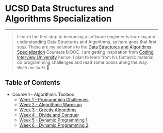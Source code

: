 # UCSD Data Structures and Algorithms Specialization
***
> I learnt the first step to becoming a software engineer is learning and understanding Data Structures and Algorithms,
> so here goes that first step. These are my solutions to the [Data Structures and Algorithms Specialization](https://www.coursera.org/specializations/data-structures-algorithms) Coursera MOOC.
> I am getting inspiration from [Coding Interview University](https://github.com/jwasham/coding-interview-university) hence, I plan to learn from his fantastic material, do programming challenges and read some books along the way.
> *Wish me luck!* :muscle:

## Table of Contents
- Course 1 - Algorithmic Toolbox
    - [Week 1 - Programming Challenges](https://github.com/shady2k12/AlgoCourseUCSD/tree/master/AlgorithmicToolbox/week1)
    - [Week 2 - Algorithmic Warm-up](https://github.com/shady2k12/AlgoCourseUCSD/tree/master/AlgorithmicToolbox/week2)
    - [Week 3 - Greedy Algorithms](https://github.com/shady2k12/AlgoCourseUCSD/tree/master/AlgorithmicToolbox/week3)
    - [Week 4 - Divide and Conquer](https://github.com/shady2k12/AlgoCourseUCSD/tree/master/AlgorithmicToolbox/week4)
    - [Week 5 - Dynamic Programming 1](https://github.com/shady2k12/AlgoCourseUCSD/tree/master/AlgorithmicToolbox/week5)
    - [Week 6 - Dynamic Programming 2](https://github.com/shady2k12/AlgoCourseUCSD/tree/master/AlgorithmicToolbox/week6)
